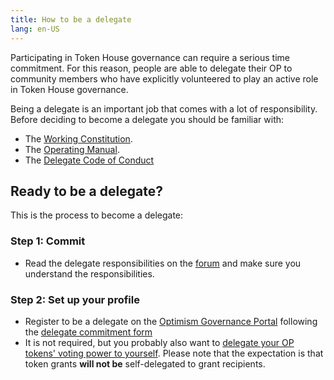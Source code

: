 ```yaml
---
title: How to be a delegate
lang: en-US
---
```

    

Participating in Token House governance can require a serious time commitment. 
For this reason, people are able to delegate their OP to community members who have explicitly volunteered to play an active role in Token House governance. 

Being a delegate is an important job that comes with a lot of responsibility.
Before deciding to become a delegate you should be familiar with:

* The [Working Constitution](https://gov.optimism.io/t/working-constitution-of-the-optimism-collective/55).
* The [Operating Manual](https://github.com/ethereum-optimism/OPerating-manual/blob/main/manual.md).
* The [Delegate Code of Conduct](https://gov.optimism.io/t/delegate-code-of-conduct/3943)


## Ready to be a delegate?

This is the process to become a delegate:

### Step 1: Commit

* Read the delegate responsibilities on the [forum](https://gov.optimism.io/t/delegate-commitments/235) and make sure you understand the responsibilities. 


### Step 2: Set up your profile  

* Register to be a delegate on the [Optimism Governance Portal](https://vote.optimism.io/) following the [delegate commitment form](https://gov.optimism.io/t/delegate-commitments/235)
* It is not required, but you probably also want to [delegate your OP tokens' voting power to yourself](https://vote.optimism.io/).
  Please note that the expectation is that token grants **will not be** self-delegated to grant recipients.

